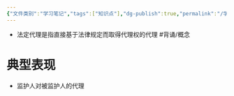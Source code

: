 ```yaml
---
{"文件类别":"学习笔记","tags":["知识点"],"dg-publish":true,"permalink":"/学习笔记/知识点/法定代理/","dgPassFrontmatter":true}
---
```


- 法定代理是指直接基于法律规定而取得代理权的代理 #背诵/概念 
# 典型表现
- 监护人对被监护人的代理